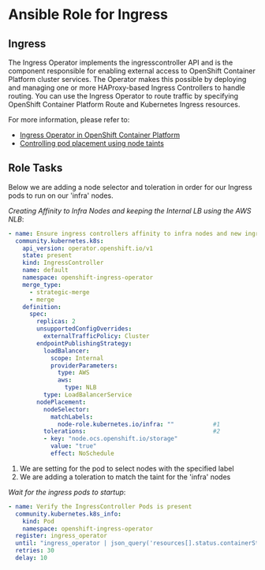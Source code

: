 # Ansible Role for Ingress

## Ingress

The Ingress Operator implements the ingresscontroller API and is the component responsible for enabling external access to OpenShift Container Platform cluster services. The Operator makes this possible by deploying and managing one or more HAProxy-based Ingress Controllers to handle routing. You can use the Ingress Operator to route traffic by specifying OpenShift Container Platform Route and Kubernetes Ingress resources.

For more information, please refer to:

* [Ingress Operator in OpenShift Container Platform](https://docs.openshift.com/container-platform/4.6/networking/ingress-operator.html)
* [Controlling pod placement using node taints](https://docs.openshift.com/container-platform/4.6/nodes/scheduling/nodes-scheduler-taints-tolerations.html)

## Role Tasks

Below we are adding a node selector and toleration in order for our Ingress pods to run on our 'infra' nodes.

*Creating Affinity to Infra Nodes and keeping the Internal LB using the AWS NLB*:
```yaml
- name: Ensure ingress controllers affinity to infra nodes and new ingress certificate is defined
  community.kubernetes.k8s:
    api_version: operator.openshift.io/v1
    state: present
    kind: IngressController
    name: default
    namespace: openshift-ingress-operator
    merge_type:
      - strategic-merge
      - merge
    definition:
      spec:
        replicas: 2
        unsupportedConfigOverrides:
          externalTrafficPolicy: Cluster
        endpointPublishingStrategy:
          loadBalancer:
            scope: Internal
            providerParameters:
              type: AWS
              aws:
                type: NLB
          type: LoadBalancerService
        nodePlacement:
          nodeSelector:
            matchLabels:
              node-role.kubernetes.io/infra: ""           #1
          tolerations:                                    #2
          - key: "node.ocs.openshift.io/storage"
            value: "true"
            effect: NoSchedule
```

1. We are setting for the pod to select nodes with the specified label
2. We are adding a toleration to match the taint for the 'infra' nodes

*Wait for the ingress pods to startup*:
```yaml
- name: Verify the IngressController Pods is present
  community.kubernetes.k8s_info:
    kind: Pod
    namespace: openshift-ingress-operator
  register: ingress_operator
  until: "ingress_operator | json_query('resources[].status.containerStatuses[?ready==`true`][]') | length == 2"
  retries: 30
  delay: 10
```
